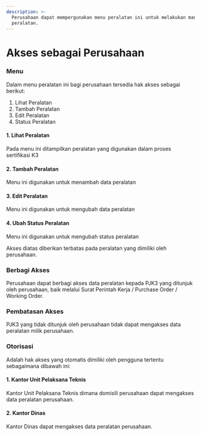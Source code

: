 ```yaml
---
description: >-
  Perusahaan dapat mempergunakan menu peralatan ini untuk melakukan manajemen
  peralatan.
---
```


# Akses sebagai Perusahaan

### Menu

Dalam menu peralatan ini bagi perusahaan tersedia hak akses sebagai berikut:

1. Lihat Peralatan
2. Tambah Peralatan
3. Edit Peralatan
4. Status Peralatan

#### 1. Lihat Peralatan

Pada menu ini ditampilkan peralatan yang digunakan dalam proses sertifikasi K3

#### 2. Tambah Peralatan

Menu ini digunakan untuk menambah data peralatan &#x20;

#### 3. Edit Peralatan

Menu ini digunakan untuk mengubah data peralatan

#### 4. Ubah Status Peralatan

Menu ini digunakan untuk mengubah status peralatan



Akses diatas diberikan terbatas pada peralatan yang dimiliki oleh perusahaan.

### Berbagi Akses

Perusahaan dapat berbagi akses data peralatan kepada PJK3 yang ditunjuk oleh perusahaan, baik melalui Surat Perintah Kerja / Purchase Order / Working Order.

### Pembatasan Akses

PJK3 yang tidak ditunjuk oleh perusahaan tidak dapat mengakses data peralatan milik perusahaan.

### Otorisasi

Adalah hak akses yang otomatis dimiliki oleh pengguna tertentu sebagaimana dibawah ini:

#### 1. Kantor Unit Pelaksana Teknis

Kantor Unit Pelaksana Teknis dimana domisili perusahaan dapat mengakses data peralatan perusahaan.

#### 2. Kantor Dinas

Kantor Dinas dapat mengakses data peralatan perusahaan.
